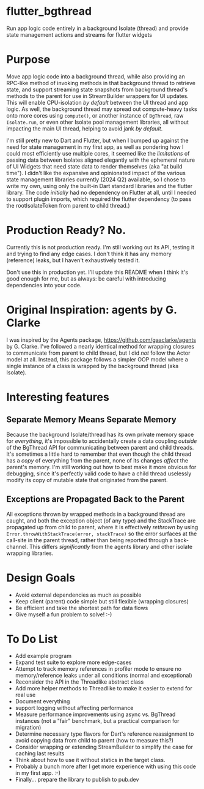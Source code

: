 # flutter_bgthread
Run app logic code entirely in a background Isolate (thread) and provide state management actions and streams for flutter widgets

# Purpose
Move app logic code into a background thread, while also providing an RPC-like method of invoking methods in that background thread to retrieve state, and support streaming state snapshots from background thread's methods to the parent for use in StreamBuilder wrappers for UI updates.  This will enable CPU-isolation _by default_ between the UI thread and app logic.  As well, the background thread may spread out compute-heavy tasks onto more cores using `compute()`, or another instance of `BgThread`, raw `Isolate.run`, or even other Isolate pool management libraries, all without impacting the main UI thread, helping to avoid jank _by default_.

I'm still pretty new to Dart and Flutter, but when I bumped up against the need for state management in my first app, as well as pondering how I could most efficiently use multiple cores, it seemed like the _limitations_ of passing data between Isolates aligned elegantly with the ephemeral nature of UI Widgets that need state data to render themselves (aka "at build time").  I didn't like the expansive and opinionated impact of the various state management libraries currently (2024 Q2) available, so I chose to write my own, using only the built-in Dart standard libraries and the flutter library.  The code _initially_ had no dependency on Flutter at all, until I needed to support plugin imports, which required the flutter dependency (to pass the rootIsolateToken from parent to child thread.)

# Production Ready?  No.
Currently this is not production ready.  I'm still working out its API, testing it and trying to find any edge cases. I don't think it has any memory (reference) leaks, but I haven't exhaustively tested it.

Don't use this in production yet.  I'll update this README when I think it's good enough for me, but as always: be careful with introducing dependencies into your code.

# Original Inspiration: agents by G. Clarke
I was inspired by the Agents package, https://github.com/gaaclarke/agents by G. Clarke.  I've followed a nearly identical method for wrapping closures to communicate from parent to child thread, but I did *not* follow the Actor model at all.  Instead, this package follows a simpler OOP model where a single instance of a class is wrapped by the background thread (aka Isolate).

# Interesting features
## Separate Memory Means Separate Memory
Because the background Isolate/thread has its own private memory space for _everything_, it's impossible to accidentally create a data coupling _outside_ of the BgThread API for communicating between parent and child threads.  It's sometimes a little hard to remember that even though the child thread has a _copy_ of everything from the parent, none of its changes _affect_ the parent's memory.  I'm still working out how to best make it more obvious for debugging, since it's perfectly valid code to have a child thread uselessly modify its copy of mutable state that originated from the parent.

## Exceptions are Propagated Back to the Parent
All exceptions thrown by wrapped methods in a background thread are caught, and both the exception object (of any type) and the StackTrace are propagated up from child to parent, where it is effectively *rethrown* by using `Error.throwWithStackTrace(error, stackTrace)` so the error surfaces at the call-site in the parent thread, rather than being reported through a back-channel.  This differs _significantly_ from the agents library and other isolate wrapping libraries.

# Design Goals
* Avoid external dependencies as much as possible
* Keep client (parent) code simple but still flexible (wrapping closures)
* Be efficient and take the shortest path for data flows
* Give myself a fun problem to solve!  :-)

# To Do List
* Add example program
* Expand test suite to explore more edge-cases
* Attempt to track memory references in profiler mode to ensure no memory/reference leaks under all conditions (normal and exceptional)
* Reconsider the API in the Threadlike abstract class
* Add more helper methods to Threadlike to make it easier to extend for real use
* Document everything
* support logging without affecting performance
* Measure performance improvements using async vs. BgThread instances (not a "fair" benchmark, but a practical comparison for migration)
* Determine necessary type flavors for Dart's reference reassignment to avoid copying data from child to parent (how to measure this?)
* Consider wrapping or extending StreamBuilder to simplify the case for caching last results
* Think about how to use it without statics in the target class.
* Probably a bunch more after I get more experience with using this code in my first app. :-)
* Finally... prepare the library to publish to pub.dev

  

  
  
